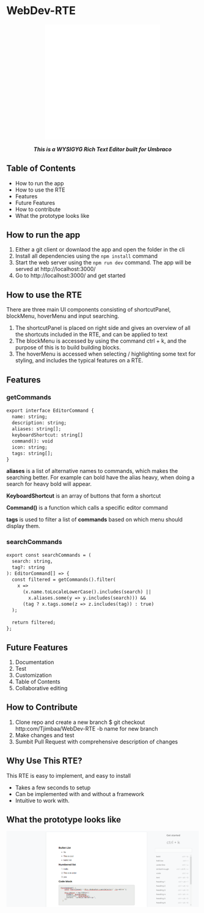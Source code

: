 # WebDev-RTE


<h5 align="center"><img width="300" src="https://github.com/Tjimbaa/mockjson/blob/main/umbraco_logo_white_1.png" alt="Umbraco logo">
  <p>This is a WYSIGYG Rich Text Editor built for Umbraco</p>
</h5>



## Table of Contents
* How to run the app
* How to use the RTE
* Features
* Future Features
* How to contribute
* What the prototype looks like

## How to run the app
1. Either a git client or downlaod the app and open the folder in the cli
2. Install all dependencies using the `npm install` command
3. Start the web server using the `npm run dev` command. The app will be served at http://localhost:3000/
4. Go to http://localhost:3000/ and get started

## How to use the RTE
There are three main UI components consisting of shortcutPanel, blockMenu, hoverMenu and input searching.
1. The shortcutPanel is placed on right side and gives an overview of all the shortcuts included in the RTE, and can be applied to text
2. The blockMenu is accessed by using the command ctrl + k, and the purpose of this is to build building blocks.
3. The hoverMenu is accessed when selecting / highlighting some text for styling, and includes the typical features on a RTE.

## Features

### getCommands
```
export interface EditorCommand {
  name: string;
  description: string;
  aliases: string[];
  keyboardShortcut: string[]
  command(): void
  icon: string;
  tags: string[];
}
``` 

**aliases** is a list of alternative names to commands, which makes the searching better. For example can bold have the alias heavy, when doing a search for heavy bold will appear.

**KeyboardShortcut** is an array of buttons that form a shortcut

**Command()** is a function which calls a specific editor command

**tags** is used to filter a list of **commands** based on which menu should display them.

### searchCommands
```
export const searchCommands = (
  search: string,
  tag?: string
): EditorCommand[] => {
  const filtered = getCommands().filter(
    x =>
      (x.name.toLocaleLowerCase().includes(search) ||
        x.aliases.some(y => y.includes(search))) &&
      (tag ? x.tags.some(z => z.includes(tag)) : true)
  );

  return filtered;
};
```

## Future Features
1. Documentation
2. Test
3. Customization
4. Table of Contents
5. Collaborative editing

## How to Contribute
1. Clone repo and create a new branch $ git checkout http:com/Tjimbaa/WebDev-RTE -b name for new branch
2. Make changes and test
3. Sumbit Pull Request with comprehensive description of changes

## Why Use This RTE?
This RTE is easy to implement, and easy to install
* Takes a few seconds to setup
* Can be implemented with and without a framework
* Intuitive to work with. 

## What the prototype looks like
![Prototype image](https://github.com/Tjimbaa/mockjson/blob/main/rte.png)


